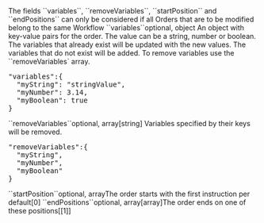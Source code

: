 <tr><td"></td><td  colspan="4">The fields ``variables``, ``removeVariables``, ``startPosition`` and ``endPositions`` can only be considered if all Orders that are to be modified belong to the same Workflow</td></tr>

<tr><td>``variables``</td><td>optional, object</td><td> 
An object with key-value pairs for the order. The value can be a string, number or boolean.	
The variables that already exist will be updated with the new values.
The variables that do not exist will be added.
To remove variables use the ``removeVariables` array.
<td><pre>"variables":{
  "myString": "stringValue",
  "myNumber": 3.14,
  "myBoolean": true
}</pre></td><td></td></tr>

<tr><td>``removeVariables``</td><td>optional, array[string]</td><td> 
Variables specified by their keys will be removed.
<td><pre>"removeVariables":{
  "myString",
  "myNumber",
  "myBoolean"
}</pre></td><td></td></tr>

<tr><td>``startPosition``</td><td>optional, array</td><td>The order starts with the first instruction per default<td>[0]</td><td></td></tr>
<tr><td>``endPositions``</td><td>optional, array[array]</td><td>The order ends on one of these positions<td>[[1]]</td><td></td></tr>

